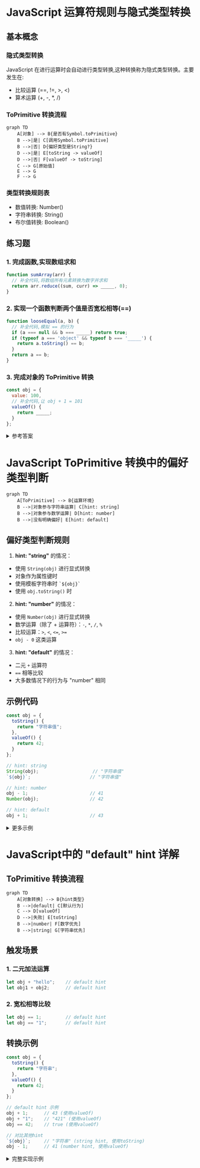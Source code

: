 # JavaScript 运算符规则与隐式类型转换

## 基本概念

### 隐式类型转换
JavaScript 在进行运算时会自动进行类型转换,这种转换称为隐式类型转换。主要发生在:
- 比较运算 (==, !=, >, <)
- 算术运算 (+, -, *, /)

### ToPrimitive 转换流程

```mermaid
graph TD
    A[对象] --> B{是否有Symbol.toPrimitive}
    B -->|是| C[调用Symbol.toPrimitive]
    B -->|否| D{偏好类型是String?}
    D -->|是| E[toString -> valueOf]
    D -->|否| F[valueOf -> toString]
    C --> G[原始值]
    E --> G
    F --> G
```

### 类型转换规则表
- 数值转换: Number()
- 字符串转换: String()
- 布尔值转换: Boolean()

## 练习题

### 1. 完成函数,实现数组求和
```javascript
function sumArray(arr) {
  // 补全代码,将数组所有元素转换为数字并求和
  return arr.reduce((sum, curr) => _____, 0);
}
```

### 2. 实现一个函数判断两个值是否宽松相等(==)
```javascript
function looseEqual(a, b) {
  // 补全代码,模拟 == 的行为
  if (a === null && b === _____) return true;
  if (typeof a === 'object' && typeof b === '_____') {
    return a.toString() == b;
  }
  return a == b;
}
```

### 3. 完成对象的 ToPrimitive 转换
```javascript
const obj = {
  value: 100,
  // 补全代码,让 obj + 1 = 101
  valueOf() {
    return _____;
  }
};
```

<details>
<summary>参考答案</summary>

1. 数组求和
```javascript
function sumArray(arr) {
  return arr.reduce((sum, curr) => sum + Number(curr), 0);
}
```

2. 宽松相等判断
```javascript
function looseEqual(a, b) {
  if (a === null && b === undefined) return true;
  if (typeof a === 'object' && typeof b === 'number') {
    return a.toString() == b;
  }
  return a == b;
}
```

3. ToPrimitive 转换
```javascript
const obj = {
  value: 100,
  valueOf() {
    return this.value;
  }
};
```
</details>


# JavaScript ToPrimitive 转换中的偏好类型判断

```mermaid
graph TD
    A[ToPrimitive] --> B{运算环境}
    B -->|对象参与字符串运算| C[hint: string]
    B -->|对象参与数学运算| D[hint: number]
    B -->|没有明确偏好| E[hint: default]
```

## 偏好类型判断规则

1. **hint: "string"** 的情况：
- 使用 `String(obj)` 进行显式转换
- 对象作为属性键时
- 使用模板字符串时 `` `${obj}` ``
- 使用 `obj.toString()` 时

2. **hint: "number"** 的情况：
- 使用 `Number(obj)` 进行显式转换
- 数学运算（除了 + 运算符）：`-`, `*`, `/`, `%`
- 比较运算：`>`, `<`, `<=`, `>=`
- `obj - 0` 这类运算

3. **hint: "default"** 的情况：
- 二元 `+` 运算符
- `==` 相等比较
- 大多数情况下的行为与 "number" 相同

## 示例代码

```javascript
const obj = {
  toString() {
    return "字符串值";
  },
  valueOf() {
    return 42;
  }
};

// hint: string
String(obj);                    // "字符串值"
`${obj}`;                      // "字符串值"

// hint: number
obj - 1;                       // 41
Number(obj);                   // 42

// hint: default
obj + 1;                       // 43
```

<details>
<summary>更多示例</summary>

```javascript
const date = new Date();
// Date 对象特殊处理
// toString 优先于 valueOf
alert(date);        // hint: string
date + 1;          // hint: default
date - 1;          // hint: number

const obj2 = {
  [Symbol.toPrimitive](hint) {
    console.log(`hint: ${hint}`);
    return hint === 'string' ? '字符串' : 123;
  }
};

String(obj2);       // 输出 "hint: string"
obj2 + 2;          // 输出 "hint: default"
obj2 / 2;          // 输出 "hint: number"
```
</details>


# JavaScript中的 "default" hint 详解

## ToPrimitive 转换流程

```mermaid
graph TD
    A[对象转换] --> B{hint类型}
    B -->|default| C[默认行为]
    C --> D[valueOf]
    D -->|失败| E[toString]
    B -->|number| F[数字优先]
    B -->|string| G[字符串优先]
```

## 触发场景

### 1. 二元加法运算
```javascript
let obj + "hello";    // default hint
let obj1 + obj2;      // default hint
```

### 2. 宽松相等比较
```javascript
let obj == 1;         // default hint
let obj == "1";       // default hint
```

## 转换示例

```javascript
const obj = {
  toString() {
    return "字符串";
  },
  valueOf() {
    return 42;
  }
};

// default hint 示例
obj + 1;      // 43 (使用valueOf)
obj + "1";    // "421" (使用valueOf)
obj == 42;    // true (使用valueOf)

// 对比其他hint
`${obj}`;     // "字符串" (string hint, 使用toString)
obj - 1;      // 41 (number hint, 使用valueOf)
```

<details>
<summary>完整实现示例</summary>

```javascript
const complexObj = {
  [Symbol.toPrimitive](hint) {
    console.log(`hint是: ${hint}`);
    switch(hint) {
      case 'string':
        return '字符串值';
      case 'number':
        return 123;
      default:
        return 42;
    }
  },
  valueOf() {
    return 100;
  },
  toString() {
    return '字符串';
  }
};

// default hint 测试
console.log(complexObj + 1);    // 43
console.log(complexObj == 42);  // true
```
</details>